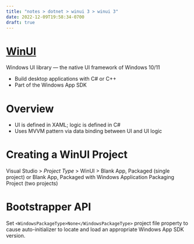 ```yaml
---
title: "notes > dotnet > winui 3 > winui 3"
date: 2022-12-09T19:58:34-0700
draft: true
---
```

# [WinUI](https://www.microsoft.com/windows/apps/desktop)
Windows UI library — the native UI framework of Windows 10/11
- Build desktop applications with C# or C++
- Part of the Windows App SDK

# Overview
- UI is defined in XAML; logic is defined in C#
- Uses MVVM pattern via data binding between UI and UI logic

# Creating a WinUI Project
Visual Studio > *Project Type* > WinUI > Blank App, Packaged (single project) or Blank App, Packaged with Windows Application Packaging Project (two projects)

# Bootstrapper API
Set `<WindowsPackageType>None</WindowsPackageType>` project file property to cause auto-initializer to locate and load an appropriate Windows App SDK version.
